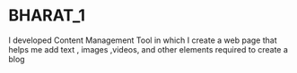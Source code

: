 # BHARAT_1
I developed Content Management Tool in which I create a web page that helps me add text , images ,videos, and other elements required to create a blog  
